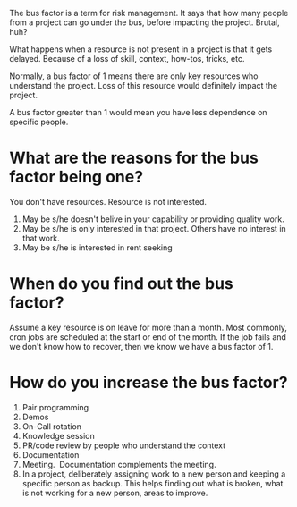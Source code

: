 The bus factor is a term for risk management. It says that how many people from a project can go under the bus, before impacting the project.
Brutal, huh?

What happens when a resource is not present in a project is that it gets delayed. Because of a loss of skill, context, how-tos, tricks, etc.

Normally, a bus factor of 1 means there are only key resources who understand the project. Loss of this resource would definitely impact the project.

A bus factor greater than 1 would mean you have less dependence on specific people.

# What are the reasons for the bus factor being one?
You don't have resources.
Resource is not interested.
 1. May be s/he doesn't belive in your capability or providing quality work.
 2. May be s/he is only interested in that project. Others have no interest in that work.
 3. May be s/he is interested in rent seeking

# When do you find out the bus factor?
Assume a key resource is on leave for more than a month. Most commonly, cron jobs are scheduled at the start or end of the month. If the job fails and we don't know how to recover, then we know we have a bus factor of 1.

# How do you increase the bus factor?
  1. Pair programming 
  1. Demos
  1. On-Call rotation
  1. Knowledge session
  1. PR/code review by people who understand the context
  1. Documentation
  1. Meeting.  Documentation complements the meeting.
  1. In a project, deliberately assigning work to a new person and keeping a specific person as backup. This helps finding out what is broken, what is not working for a new person, areas to improve.
